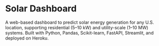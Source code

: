 # Solar Dashboard

A web-based dashboard to predict solar energy generation for any U.S. location, supporting residential (5–10 kW) and utility-scale (1–10 MW) systems. Built with Python, Pandas, Scikit-learn, FastAPI, Streamlit, and deployed on Heroku.